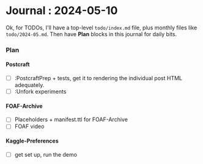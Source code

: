 # Journal : 2024-05-10

Ok, for TODOs, I'll have a top-level `todo/index.md` file, plus monthly files like `todo/2024-05.md`. Then have **Plan** blocks in this journal for daily bits.

### Plan

#### Postcraft

- [ ] :PostcraftPrep + tests, get it to rendering the individual post HTML adequately.
- [ ] :Unfork experiments

#### FOAF-Archive

- [ ] Placeholders + manifest.ttl for FOAF-Archive
- [ ] FOAF video

#### Kaggle-Preferences

- [ ] get set up, run the demo
